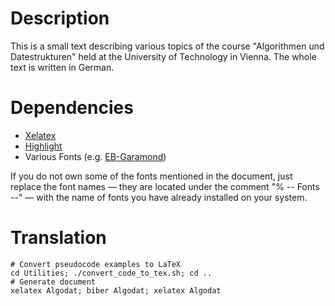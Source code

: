 # Description #

This is a small text describing various topics of the course "Algorithmen und Datestrukturen" held at the University of Technology in Vienna. The whole text is written in German.

# Dependencies #

* [Xelatex](http://www.tug.org/texlive/)
* [Highlight](http://www.andre-simon.de/doku/highlight/en/highlight.html)
* Various Fonts (e.g. [EB-Garamond](https://github.com/georgd/EB-Garamond))

If you do not own some of the fonts mentioned in the document, just replace the font names — they are located under the comment "% -- Fonts --" — with the name of fonts you have already installed on your system.

# Translation #

	# Convert pseudocode examples to LaTeX
	cd Utilities; ./convert_code_to_tex.sh; cd ..
	# Generate document
	xelatex Algodat; biber Algodat; xelatex Algodat
